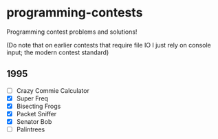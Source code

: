 # programming-contests
Programming contest problems and solutions!

(Do note that on earlier contests that require file IO I just rely on console input; the modern contest standard)

## 1995

- [ ] Crazy Commie Calculator
- [x] Super Freq
- [x] Bisecting Frogs
- [x] Packet Sniffer
- [x] Senator Bob
- [ ] Palintrees
